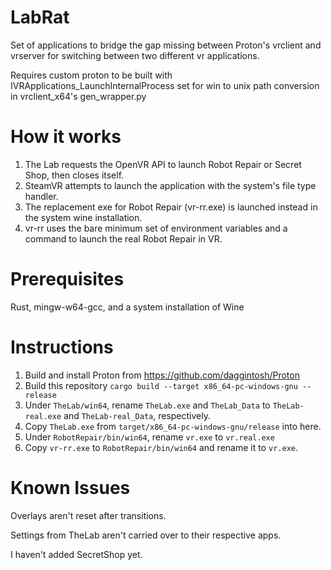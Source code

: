 # LabRat
Set of applications to bridge the gap missing between Proton's vrclient and vrserver for switching between two different vr applications.

Requires custom proton to be built with IVRApplications_LaunchInternalProcess set for win to unix path conversion in vrclient_x64's gen_wrapper.py

# How it works
1. The Lab requests the OpenVR API to launch Robot Repair or Secret Shop, then closes itself.
2. SteamVR attempts to launch the application with the system's file type handler.
3. The replacement exe for Robot Repair (vr-rr.exe) is launched instead in the system wine installation.
4. vr-rr uses the bare minimum set of environment variables and a command to launch the real Robot Repair in VR.

# Prerequisites
Rust, mingw-w64-gcc, and a system installation of Wine

# Instructions
1. Build and install Proton from https://github.com/daggintosh/Proton
2. Build this repository `cargo build --target x86_64-pc-windows-gnu --release`
4. Under `TheLab/win64`, rename `TheLab.exe` and `TheLab_Data` to `TheLab-real.exe` and `TheLab-real_Data`, respectively.
5. Copy `TheLab.exe` from `target/x86_64-pc-windows-gnu/release` into here.
6. Under `RobotRepair/bin/win64`, rename `vr.exe` to `vr.real.exe`
7. Copy `vr-rr.exe` to `RobotRepair/bin/win64` and rename it to `vr.exe`.

# Known Issues
Overlays aren't reset after transitions.

Settings from TheLab aren't carried over to their respective apps.

I haven't added SecretShop yet.